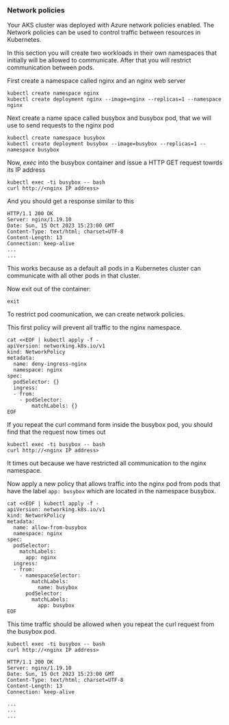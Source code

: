 ### Network policies
Your AKS cluster was deployed with Azure network policies enabled. The Network policies can be used to control traffic between resources in Kubernetes.

In this section you will create two workloads in their own namespaces that initially will be allowed to communicate. After that you will restrict communication between pods.

First create a namespace called nginx and an nginx web server

````
kubectl create namespace nginx 
kubectl create deployment nginx --image=nginx --replicas=1 --namespace nginx
````

Next create a name space called busybox and busybox pod, that we will use to send requests to the nginx pod

````
kubectl create namespace busybox 
kubectl create deployment busybox --image=busybox --replicas=1 --namespace busybox

````


Now, *exec* into the busybox container and issue a HTTP GET request towrds its IP address

````
kubectl exec -ti busybox -- bash
curl http://<nginx IP address>
````

And you should get a response similar to this

````
HTTP/1.1 200 OK
Server: nginx/1.19.10
Date: Sun, 15 Oct 2023 15:23:00 GMT
Content-Type: text/html; charset=UTF-8
Content-Length: 13
Connection: keep-alive
...
...

````

This works because as a default all pods in a Kubernetes cluster can communicate with all other pods in that cluster.

Now exit out of the container:
````
exit
````

To restrict pod coomunication, we can create network policies. 


This first policy will prevent all traffic to the nginx namespace. 

````
cat <<EOF | kubectl apply -f -
apiVersion: networking.k8s.io/v1
kind: NetworkPolicy
metadata:
  name: deny-ingress-nginx
  namespace: nginx
spec:
  podSelector: {}
  ingress:
  - from:
    - podSelector:
        matchLabels: {}
EOF
````


If you repeat the curl command form inside the busybox pod, you should find that the request now times out
````
kubectl exec -ti busybox -- bash
curl http://<nginx IP address>

````

It times out because we have restricted all communication to the nginx namespace.

Now apply a new policy that allows traffic into the nginx pod from pods that have the label ````app: busybox```` which are located in the namespace busybox.

````
cat <<EOF | kubectl apply -f -
apiVersion: networking.k8s.io/v1
kind: NetworkPolicy
metadata:
  name: allow-from-busybox
  namespace: nginx 
spec:
  podSelector:
    matchLabels:
      app: nginx
  ingress:
  - from:
    - namespaceSelector:
        matchLabels:
          name: busybox 
      podSelector:
        matchLabels:
          app: busybox
EOF
````

This time traffic should be allowed when you repeat the curl request from the busybox pod.

````
kubectl exec -ti busybox -- bash
curl http://<nginx IP address>

HTTP/1.1 200 OK
Server: nginx/1.19.10
Date: Sun, 15 Oct 2023 15:23:00 GMT
Content-Type: text/html; charset=UTF-8
Content-Length: 13
Connection: keep-alive

...
...
...

````
